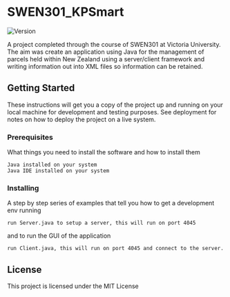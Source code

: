 # SWEN301_KPSmart
![Version](https://img.shields.io/badge/version-1.0.0-blue.svg?cacheSeconds=2592000)

A project completed through the course of SWEN301 at Victoria University. The aim was create an application using Java for the management of parcels held within New Zealand using a server/client framework and writing information out into XML files so information can be retained.

## Getting Started
These instructions will get you a copy of the project up and running on your local machine for development and testing purposes. See deployment for notes on how to deploy the project on a live system.

### Prerequisites

What things you need to install the software and how to install them

```
Java installed on your system
Java IDE installed on your system
```

### Installing

A step by step series of examples that tell you how to get a development env running

```
run Server.java to setup a server, this will run on port 4045
```
and to run the GUI of the application
```
run Client.java, this will run on port 4045 and connect to the server.
```

## License

This project is licensed under the MIT License


